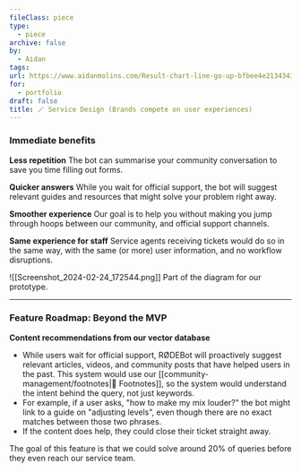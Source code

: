 ```yaml
---
fileClass: piece
type:
  - piece
archive: false
by:
  - Aidan
tags: 
url: https://www.aidanmolins.com/Result-chart-line-go-up-bfbee4e21343433ebd28f82864e2f353
for:
  - portfolio
draft: false
title: 🪄 Service Design (Brands compete on user experiences)
---
```


### Immediate benefits

**Less repetition**
The bot can summarise your community conversation to save you time filling out forms.

**Quicker answers**
While you wait for official support, the bot will suggest relevant guides and resources that might solve your problem right away.

**Smoother experience**
Our goal is to help you without making you jump through hoops between our community, and official support channels.

**Same experience for staff**
Service agents receiving tickets would do so in the same way, with the same (or more) user information, and no workflow disruptions.

![[Screenshot_2024-02-24_172544.png]]
Part of the diagram for our prototype.

---

### Feature Roadmap: Beyond the MVP

**Content recommendations from our vector database**
- While users wait for official support, RØDEBot will proactively suggest relevant articles, videos, and community posts that have helped users in the past. This system would use our [[community-management/footnotes|📜 Footnotes]], so the system would understand the intent behind the query, not just keywords.
- For example, if a user asks, "how to make my mix louder?" the bot might link to a guide on "adjusting levels", even though there are no exact matches between those two phrases.
- If the content does help, they could close their ticket straight away.

The goal of this feature is that we could solve around 20% of queries before they even reach our service team.